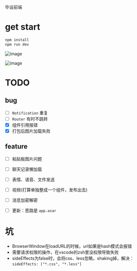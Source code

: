 毕设前端

# get start
```sh
npm install
npm run dev
```

![image](https://user-images.githubusercontent.com/33517328/79063011-97805300-7cd1-11ea-9b67-2b2a5dbd5120.png)

![image](https://user-images.githubusercontent.com/33517328/79065325-0d8cb600-7ce2-11ea-99f1-cc30c7305c77.png)

# TODO
## bug
+ [ ] `Notification` 重复
+ [ ] `Router` 有时不跳转
+ [x] 组件引用报错
+ [x] 打包后图片加载失败

## feature
+ [ ] 粘贴板图片问题
+ [ ] 聊天记录懒加载
+ [ ] 表情、语音、文件发送
+ [ ] 视频(打算单独整成一个组件，发布出去)
+ [ ] 消息加密解密
+ [ ] 更新：思路是 `app.asar`


# 坑
+ BrowserWindow在loadURL的时候，url如果是hash模式会报错
+ 需要请求权限的操作，在vscode的zsh里没权限导致失败
+ sideEffects为false时，会将css、less忽略，shaking掉，解决：`sideEffects: ["*.css", "*.less"]`
